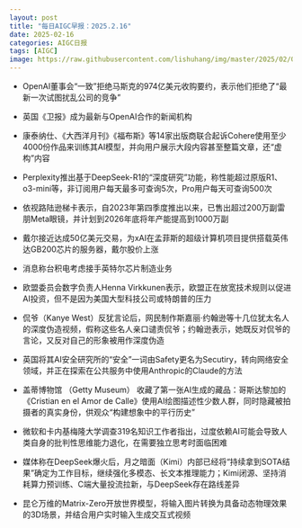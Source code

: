 ```yaml
---
layout: post
title: "每日AIGC早报：2025.2.16"
date: 2025-02-16
categories: AIGC日报
tags: [AIGC]
image: https://raw.githubusercontent.com/lishuhang/img/master/2025/02/0216-d.jpg
---
```


- OpenAI董事会“一致”拒绝马斯克的974亿美元收购要约，表示他们拒绝了“最新一次试图扰乱公司的竞争”

- 英国《卫报》成为最新与OpenAI合作的新闻机构

- 康泰纳仕、《大西洋月刊》《福布斯》等14家出版商联合起诉Cohere使用至少4000份作品来训练其AI模型，并向用户展示大段内容甚至整篇文章，还“虚构”内容

- Perplexity推出基于DeepSeek-R1的“深度研究”功能，称性能超过原版R1、o3-mini等，非订阅用户每天最多可查询5次，Pro用户每天可查询500次

- 依视路陆逊梯卡表示，自2023年第四季度推出以来，已售出超过200万副雷朋Meta眼镜，并计划到2026年底将年产能提高到1000万副

- 戴尔接近达成50亿美元交易，为xAI在孟菲斯的超级计算机项目提供搭载英伟达GB200芯片的服务器，戴尔股价上涨

- 消息称台积电考虑接手英特尔芯片制造业务

- 欧盟委员会数字负责人Henna Virkkunen表示，欧盟正在放宽技术规则以促进AI投资，但不是因为美国大型科技公司或特朗普的压力

- 侃爷（Kanye West）反犹言论后，网民制作斯嘉丽·约翰逊等十几位犹太名人的深度伪造视频，假称这些名人亲口谴责侃爷；约翰逊表示，她既反对侃爷的言论，又反对自己的形象被用作深度伪造

- 英国将其AI安全研究所的“安全”一词由Safety更名为Secutiry，转向网络安全领域，并正在探索在公共服务中使用Anthropic的Claude的方法

- 盖蒂博物馆 （Getty Museum） 收藏了第一张AI生成的藏品：哥斯达黎加的《Cristian en el Amor de Calle》使用AI绘图描述性少数人群，同时隐藏被拍摄者的真实身份，供观众“构建想象中的平行历史”

- 微软和卡内基梅隆大学调查319名知识工作者指出，过度依赖AI可能会导致人类自身的批判性思维能力退化，在需要独立思考时面临困难

- 媒体称在DeepSeek爆火后，月之暗面（Kimi）内部已经将“持续拿到SOTA结果”确定为工作目标，继续强化多模态、长文本推理能力；Kimi闭源、坚持消耗算力预训练、C端大量投流拉新，与DeepSeek存在路线差异

- 昆仑万维的Matrix-Zero开放世界模型，将输入图片转换为具备动态物理效果的3D场景，并结合用户实时输入生成交互式视频